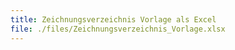 ```yaml
---
title: Zeichnungsverzeichnis Vorlage als Excel
file: ./files/Zeichnungsverzeichnis_Vorlage.xlsx
---
```

